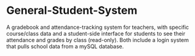 # General-Student-System
A gradebook and attendance-tracking system for teachers, with specific course/class data and a student-side interface for students to see their attendance and grades by class (read-only).
Both include a login system that pulls school data from a mySQL database.

